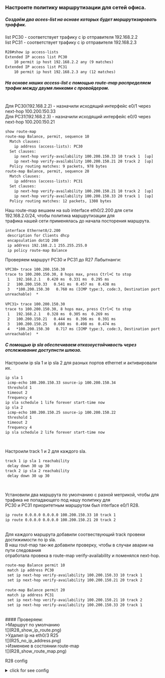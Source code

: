 ### Настроите политику маршрутизации для сетей офиса.<br>

##### Создаём два acees-list на основе которых будет моршрутизировать траффик.<br>
list PC30 - соответствует трафику с ip отправителя 192.168.2.2<br>
list PC31 - соответствует трафику с ip отправителя 192.168.2.3<br>

```
R28#show ip access-lists 
Extended IP access list PC30
    10 permit ip host 192.168.2.2 any (9 matches)
Extended IP access list PC31
    10 permit ip host 192.168.2.3 any (12 matches)
```
##### На основе наших access-list с помощью route-map распределяем трафик между двумя линками с провайдером.<br>
<br>
Для PC30(192.168.2.2) - назначили исходящий интерфейс e0/1 через next-hop 100.200.150.33<br>
Для PC31(192.168.2.3) - назначили исходящий интерфейс e0/0 через next-hop 100.200.150.21<br>

```
show route-map 
route-map Balance, permit, sequence 10
  Match clauses:
    ip address (access-lists): PC30 
  Set clauses:
    ip next-hop verify-availability 100.200.150.33 10 track 1  [up]
    ip next-hop verify-availability 100.200.150.21 20 track 2  [up]
  Policy routing matches: 9 packets, 978 bytes
route-map Balance, permit, sequence 20
  Match clauses:
    ip address (access-lists): PC31 
  Set clauses:
    ip next-hop verify-availability 100.200.150.21 10 track 2  [up]
    ip next-hop verify-availability 100.200.150.33 20 track 1  [up]
  Policy routing matches: 12 packets, 1308 bytes
```

Наш route-map вешаем на sub interface eth0/2.200 для сети 192.168.2.0/24, чтобы политика маршрутизации для<br> 
трафика нашей сети применялась до начала посторения маршрута.<br> 

```
interface Ethernet0/2.200
 description for Clients dhcp
 encapsulation dot1Q 200
 ip address 192.168.2.1 255.255.255.0
 ip policy route-map Balance
```
Проверяем маршрут PC30 и PC31 до R27 Лабытнанги:<br>
```
VPC30> trace 100.200.150.30
trace to 100.200.150.30, 8 hops max, press Ctrl+C to stop
 1   192.168.2.1   0.420 ms  0.331 ms  0.295 ms
 2   100.200.150.33   0.541 ms  0.457 ms  0.438 ms
 3   *100.200.150.30   0.760 ms (ICMP type:3, code:3, Destination port unreachable)  *

VPC31> trace 100.200.150.30
trace to 100.200.150.30, 8 hops max, press Ctrl+C to stop
 1   192.168.2.1   0.328 ms  0.305 ms  0.269 ms
 2   100.200.150.21   0.444 ms  0.396 ms  0.391 ms
 3   100.200.150.25   0.608 ms  0.498 ms  0.474 ms
 4   *100.200.150.30   0.717 ms (ICMP type:3, code:3, Destination port unreachable)  *
```

##### С помощью ip sla обеспечиваем отказоустойчивость через отслеживание доступнсти шлюза.<br>

Настроили ip sla 1 и ip sla 2 для разных портов ethernet и активировали их. 
```
ip sla 1
 icmp-echo 100.200.150.33 source-ip 100.200.150.34
 threshold 1
 timeout 2
 frequency 4
ip sla schedule 1 life forever start-time now
ip sla 2
 icmp-echo 100.200.150.25 source-ip 100.200.150.22
 threshold 1
 timeout 2
 frequency 4
ip sla schedule 2 life forever start-time now
```
<br>

Настроили track 1 и 2 для каждого sla.
```
track 1 ip sla 1 reachability
 delay down 30 up 30
track 2 ip sla 2 reachability
 delay down 30 up 30
```
<br>

Установили два маршрута по умолчанию с разной метрикой, чтобы для трафика не попадающего под нашу политику для<br>PC30 и PC31 приоритетным маршрутом был interface e0/1 R28.<br>
```
ip route 0.0.0.0 0.0.0.0 100.200.150.33 10 track 1
ip route 0.0.0.0 0.0.0.0 100.200.150.21 20 track 2
```
<br>
Для каждого маршрута добавили соотвествующий track провеки достижимости по ip sla.<br>
В наш rout-map так-же добавили проверку, чтобы в случаи аварии на пути следования<br> 
отработала провека в route-map verify-availability и поменялся next-hop.<br>

```
route-map Balance permit 10
 match ip address PC30
 set ip next-hop verify-availability 100.200.150.33 10 track 1
 set ip next-hop verify-availability 100.200.150.21 20 track 2

route-map Balance permit 20
 match ip address PC31
 set ip next-hop verify-availability 100.200.150.21 10 track 2
 set ip next-hop verify-availability 100.200.150.33 20 track 1
```
<br>
#### Проверяем:<br>
>Маршрут по умолчанию<br>
![](R28_show_ip_route.png)<br>
>Удалил ip на eth0/3 R25<br>
![](R25_no_ip_address.png)<br>
>Изменеие в состоянии route-map<br>
![](R28_show_route_map.png)<br>

R28 config
<details>
  <summary>click for see config</summary>
!<br>
version 15.4<br>
service timestamps debug datetime msec<br>
service timestamps log datetime msec<br>
no service password-encryption<br>
!<br>
hostname R28<br>
!<br>
boot-start-marker<br>
boot-end-marker<br>
!<br>
no aaa new-model<br>
mmi polling-interval 60<br>
no mmi auto-configure<br>
no mmi pvc<br>
mmi snmp-timeout 180<br>
!<br>
ip dhcp excluded-address 192.168.2.1<br>
!<br>
ip dhcp pool Clients<br>
 network 192.168.2.0 255.255.255.0<br>
 default-router 192.168.2.1 <br>
!<br>
ip cef<br>
no ipv6 cef<br>
!<br>
multilink bundle-name authenticated<br>
!<br>
redundancy<br>
!<br>
track 1 ip sla 1 reachability<br>
 delay down 30 up 30<br>
!<br>
track 2 ip sla 2 reachability<br>
 delay down 30 up 30<br>
!<br>
policy-map test<br>
 class class-default<br>
  police cir 1024000 bc 192000 be 384000<br>
   exceed-action drop <br>
   violate-action drop <br>
!<br>
interface Ethernet0/0<br>
 no shutdown<br>
 description to Triada R26 eth0/1<br>
 ip address 100.200.150.22 255.255.255.252<br>
!<br>
interface Ethernet0/1<br>
 no shutdown<br>
 description to Triada R25 eth0/3<br>
 ip address 100.200.150.34 255.255.255.252<br>
!<br>
interface Ethernet0/2<br>
 no shutdown<br>
 no ip address<br>
!<br>
interface Ethernet0/2.100<br>
 no shutdown<br>
 description Managment<br>
 encapsulation dot1Q 100<br>
 ip address 172.18.0.1 255.255.255.252<br>
!<br>
interface Ethernet0/2.200<br>
 no shutdown<br>
 description for Clients dhcp<br>
 encapsulation dot1Q 200<br>
 ip address 192.168.2.1 255.255.255.0<br>
 ip policy route-map Balance<br>
!<br>
interface Ethernet0/3<br>
 no shutdown<br>
 no ip address<br>
 shutdown<br>
!<br>
interface Ethernet1/0<br>
 no shutdown<br>
 no ip address<br>
 shutdown<br>
!<br>
interface Ethernet1/1<br>
 no shutdown<br>
 no ip address<br>
 shutdown<br>
!<br>
interface Ethernet1/2<br>
 no shutdown<br>
 no ip address<br>
 shutdown<br>
!<br>
interface Ethernet1/3<br>
 no shutdown<br>
 no ip address<br>
 shutdown<br>
!<br>
ip forward-protocol nd<br>
!<br>
no ip http server<br>
no ip http secure-server<br>
ip route 0.0.0.0 0.0.0.0 100.200.150.33 track 1<br>
ip route 0.0.0.0 0.0.0.0 100.200.150.21 track 2<br>
ip route 100.200.150.24 255.255.255.252 100.200.150.21<br>
!<br>
ip access-list extended PC30<br>
 permit ip host 192.168.2.2 any<br>
ip access-list extended PC31<br>
 permit ip host 192.168.2.3 any<br>
!<br>
ip sla 1<br>
 icmp-echo 100.200.150.33 source-ip 100.200.150.34<br>
 threshold 1<br>
 timeout 2<br>
 frequency 4<br>
ip sla schedule 1 life forever start-time now<br>
ip sla 2<br>
 icmp-echo 100.200.150.30 source-ip 100.200.150.22<br>
 threshold 1<br>
 timeout 2<br>
 frequency 4<br>
ip sla schedule 2 life forever start-time now<br>
!<br>
route-map Balance permit 10<br>
 match ip address PC30<br>
 set ip next-hop verify-availability 100.200.150.33 10 track 1<br>
 set ip next-hop verify-availability 100.200.150.21 20 track 2<br>
!<br>
route-map Balance permit 20<br>
 match ip address PC31<br>
 set ip next-hop verify-availability 100.200.150.21 10 track 2<br>
 set ip next-hop verify-availability 100.200.150.33 20 track 1<br>
!<br>
control-plane<br>
!<br>
line con 0<br>
 exec-timeout 30 0<br>
 logging synchronous<br>
line aux 0<br>
line vty 0 4<br>
 login<br>
 transport input none<br>
!<br>
end<br>
</details>


